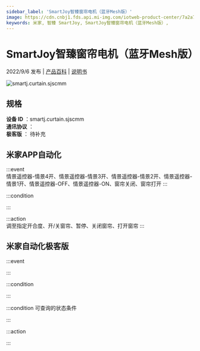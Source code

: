 ```yaml
---
sidebar_label: 'SmartJoy智臻窗帘电机（蓝牙Mesh版）'
image: https://cdn.cnbj1.fds.api.mi-img.com/iotweb-product-center/7a2a7f6ec86d8d0f4618de2ec370497e_1639203041862.png?GalaxyAccessKeyId=AKVGLQWBOVIRQ3XLEW&Expires=9223372036854775807&Signature=aWEDTFGOTvJZIG4NduhUZreBg+k=
keywords: 米家, 智臻 SmartJoy, SmartJoy智臻窗帘电机（蓝牙Mesh版）, 
---
```

# SmartJoy智臻窗帘电机（蓝牙Mesh版）

2022/9/6 发布 | [产品百科](https://home.mi.com/webapp/content/baike/product/index.html?model=smartj.curtain.sjscmm/) | [说明书](https://home.mi.com/views/introduction.html?model=smartj.curtain.sjscmm&region=cn)

![smartj.curtain.sjscmm](https://cdn.cnbj1.fds.api.mi-img.com/iotweb-product-center/7a2a7f6ec86d8d0f4618de2ec370497e_1639203041862.png?GalaxyAccessKeyId=AKVGLQWBOVIRQ3XLEW&Expires=9223372036854775807&Signature=aWEDTFGOTvJZIG4NduhUZreBg+k=)

## 规格  
> 
**设备 ID** ：smartj.curtain.sjscmm  
**通讯协议** ：  
**极客版**  ： 待补充 


## 米家APP自动化  

:::event  
情景遥控器-情景4开、情景遥控器-情景3开、情景遥控器-情景2开、情景遥控器-情景1开、情景遥控器-OFF、情景遥控器-ON、窗帘关闭、窗帘打开
:::

:::condition  

:::

:::action   
调至指定开合度、开/关窗帘、暂停、关闭窗帘、打开窗帘
:::

## 米家自动化极客版  

:::event  

:::

:::condition  

:::

:::condition 可查询的状态条件  

:::

:::action  

:::

        
